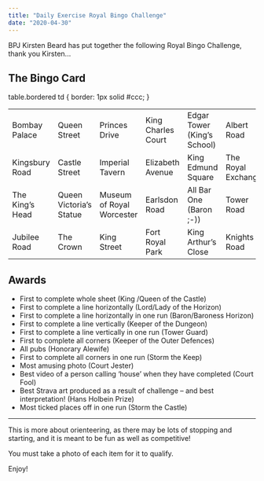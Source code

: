 ```yaml
---
title: "Daily Exercise Royal Bingo Challenge"
date: "2020-04-30"
---
```


BPJ Kirsten Beard has put together the following Royal Bingo Challenge, thank you Kirsten...

## The Bingo Card

table.bordered td { border: 1px solid #ccc; }

<table class="bordered"><tbody><tr><td>Bombay Palace</td><td>Queen Street</td><td>Princes Drive</td><td>King Charles Court</td><td>Edgar Tower (King’s School)</td><td>Albert Road</td><td>King Stephen’s Mount</td></tr><tr><td>Kingsbury Road</td><td>Castle Street</td><td>Imperial Tavern</td><td>Elizabeth Avenue</td><td>King Edmund Square</td><td>The Royal Exchange</td><td>King Charles Place</td></tr><tr><td>The King’s Head</td><td>Queen Victoria’s Statue</td><td>Museum of Royal Worcester</td><td>Earlsdon Road</td><td>All Bar One (Baron ;-))</td><td>Tower Road</td><td>Victoria Lane</td></tr><tr><td>Jubilee Road</td><td>The Crown</td><td>King Street</td><td>Fort Royal Park</td><td>King Arthur’s Close</td><td>Knights Road</td><td>Athelstan Road</td></tr></tbody></table>

## Awards

- First to complete whole sheet (King /Queen of the Castle)
- First to complete a line horizontally (Lord/Lady of the Horizon)
- First to complete a line horizontally in one run (Baron/Baroness Horizon)
- First to complete a line vertically (Keeper of the Dungeon)
- First to complete a line vertically in one run (Tower Guard)
- First to complete all corners (Keeper of the Outer Defences)
- All pubs (Honorary Alewife)
- First to complete all corners in one run (Storm the Keep)
- Most amusing photo (Court Jester)
- Best video of a person calling ‘house’ when they have completed (Court Fool)
- Best Strava art produced as a result of challenge – and best interpretation! (Hans Holbein Prize)
- Most ticked places off in one run (Storm the Castle)

* * *

This is more about orienteering, as there may be lots of stopping and starting, and it is meant to be fun as well as competitive!

You must take a photo of each item for it to qualify.

Enjoy!
